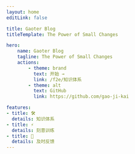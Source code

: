 ```yaml
---
layout: home
editLink: false

title: Gaoter Blog
titleTemplate: The Power of Small Changes

hero:
    name: Gaoter Blog
    tagline: The Power of Small Changes
    actions:
        - theme: brand
          text: 开始 →
          link: /f2e/知识体系
        - theme: alt
          text: GitHub
          link: https://github.com/gao-ji-kai

features:
- title: 🛠️
  details: 知识体系
- title: ⚡️
  details: 刻意训练
- title: 📃
  details: 及时反馈
---
```

